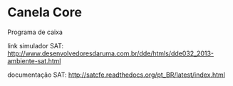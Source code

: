 # Canela Core

Programa de caixa

link simulador SAT: http://www.desenvolvedoresdaruma.com.br/dde/htmls/dde032_2013-ambiente-sat.html

documentação SAT: http://satcfe.readthedocs.org/pt_BR/latest/index.html
